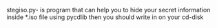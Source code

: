 stegiso.py- is program that can help you to hide your secret information inside *.iso file using pycdlib then you should write in on your cd-disk

